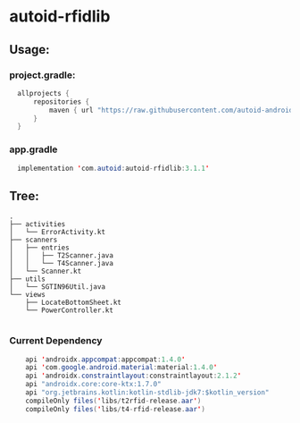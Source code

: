 # autoid-rfidlib
## Usage:
### project.gradle:

```java
  allprojects {
      repositories {
          maven { url "https://raw.githubusercontent.com/autoid-android/autoid-rfidlib/master" }
      }
  }
```

### app.gradle

```java
  implementation 'com.autoid:autoid-rfidlib:3.1.1'
```

## Tree:

```
.
├── activities
│   └── ErrorActivity.kt
├── scanners
│   ├── entries
│   │   ├── T2Scanner.java
│   │   └── T4Scanner.java
│   └── Scanner.kt
├── utils
│   └── SGTIN96Util.java
└── views
    ├── LocateBottomSheet.kt
    └── PowerController.kt


```

### Current Dependency

```java
    api 'androidx.appcompat:appcompat:1.4.0'
    api 'com.google.android.material:material:1.4.0'
    api 'androidx.constraintlayout:constraintlayout:2.1.2'
    api "androidx.core:core-ktx:1.7.0"
    api "org.jetbrains.kotlin:kotlin-stdlib-jdk7:$kotlin_version"
    compileOnly files('libs/t2rfid-release.aar')
    compileOnly files('libs/t4-rfid-release.aar')
```
